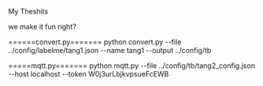 My Theshits

we make it fun right?


======convert.py=======
python convert.py --file ../config/labelme/tang1.json --name tang1 --output ../config/tb

=====mqtt.py=======
python mqtt.py --file ../config/tb/tang2_config.json --host localhost --token W0j3urLbjkvpsueFcEWB
